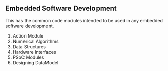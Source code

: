 ## Embedded Software Development

This has the common code modules intended to be used in any embedded software development.

1. Action Module
2. Numerical Algorithms
3. Data Structures
4. Hardware Interfaces
5. PSoC Modules
6. Designing DataModel
